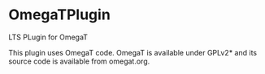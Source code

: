 OmegaTPlugin
============

LTS PLugin for OmegaT

This plugin uses OmegaT code. OmegaT is available under
GPLv2\* and its source code is available from omegat.org.
